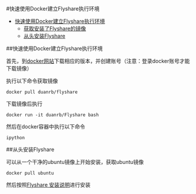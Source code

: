 #快速使用Docker建立Flyshare执行环境

<!-- TOC -->
- [快速使用Docker建立Flyshare执行环境](#快速使用Docker建立Flyshare执行环境)
    - [获取安装了Flyshare的镜像](#获取安装了Flyshare的镜像)
    - [从头安装Flyshare](#从头安装Flyshare)

<!-- TOC -->

##快速使用Docker建立Flyshare执行环境

首先，到[docker网站](https://www.docker.com/)下载相应的版本，并创建账号（注意：登录docker账号才能下载镜像）

执行以下命令获取镜像
```shell
docker pull duanrb/flyshare
```

下载镜像后执行
```
docker run -it duanrb/Flyshare bash
```

然后在docker容器中执行以下命令
```
ipython

```
 
##从头安装Flyshare

可以从一个干净的ubuntu镜像上开始安装，获取ubuntu镜像
```angular2html
docker pull ubuntu
```
然后按照[Flyshare 安装说明](../README.md)进行安装